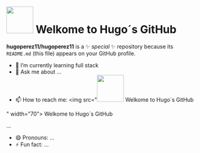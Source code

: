 # <img src="https://media3.giphy.com/media/v1.Y2lkPTc5MGI3NjExOHpubnZhZDdwY3F1eGhneTdrdTZiMm43NTFzdW9tMjY2M3hhc3BneSZlcD12MV9pbnRlcm5hbF9naWZfYnlfaWQmY3Q9Zw/vWiNUPfk8QajvkLI9S/giphy.gif" width="70"> Welkome to Hugo´s GitHub


**hugoperez11/hugoperez11** is a ✨ _special_ ✨ repository because its `README.md` (this file) appears on your GitHub profile.




- 🌱 I’m currently learning full stack
- 💬 Ask me about ...
- 📫 How to reach me: <img src="<img src="https://media3.giphy.com/media/v1.Y2lkPTc5MGI3NjExOHpubnZhZDdwY3F1eGhneTdrdTZiMm43NTFzdW9tMjY2M3hhc3BneSZlcD12MV9pbnRlcm5hbF9naWZfYnlfaWQmY3Q9Zw/vWiNUPfk8QajvkLI9S/giphy.gif](https://www.flaticon.es/icono-gratis/html_186320?term=html&page=1&position=8&origin=search&related_id=186320" width="70"> Welkome to Hugo´s GitHub

" width="70"> Welkome to Hugo´s GitHub

...
- 😄 Pronouns: ...
- ⚡ Fun fact: ...

